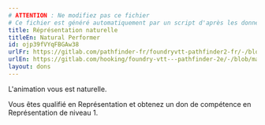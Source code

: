 ```yaml
---
# ATTENTION : Ne modifiez pas ce fichier
# Ce fichier est généré automatiquement par un script d'après les données du module Foundry VTT officiel et de sa traduction
title: Réprésentation naturelle
titleEn: Natural Performer
id: ojp39fVYqFBGAw38
urlFr: https://gitlab.com/pathfinder-fr/foundryvtt-pathfinder2-fr/-/blob/master/data/feats/ojp39fVYqFBGAw38.htm
urlEn: https://gitlab.com/hooking/foundry-vtt---pathfinder-2e/-/blob/master/packs/data/feats.db/natural-performer.json
layout: dons
---
```

L'animation vous est naturelle.

Vous êtes qualifié en Représentation et obtenez un don de compétence en Représentation de niveau 1.
